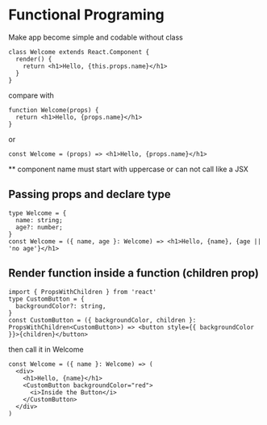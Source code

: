 # Functional Programing

Make app become simple and codable without class

```tsx
class Welcome extends React.Component {
  render() {
    return <h1>Hello, {this.props.name}</h1>
  }
}
```

compare with

```tsx
function Welcome(props) {
  return <h1>Hello, {props.name}</h1>
}
```

or

```tsx
const Welcome = (props) => <h1>Hello, {props.name}</h1>
```

** component name must start with uppercase or can not call like a JSX

## Passing props and declare type

```tsx
type Welcome = {
  name: string;
  age?: number;
}
const Welcome = ({ name, age }: Welcome) => <h1>Hello, {name}, {age || 'no age'}</h1>
```

## Render function inside a function (children prop)

```tsx
import { PropsWithChildren } from 'react'
type CustomButton = {
  backgroundColor?: string,
}
const CustomButton = ({ backgroundColor, children }: PropsWithChildren<CustomButton>) => <button style={{ backgroundColor }}>{children}</button>
```

then call it in Welcome

```tsx
const Welcome = ({ name }: Welcome) => (
  <div>
    <h1>Hello, {name}</h1>
    <CustomButton backgroundColor="red">
      <i>Inside the Button</i>
    </CustomButton>
  </div>
)
```
